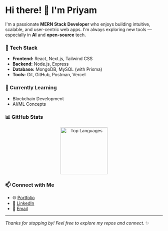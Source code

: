 # Hi there! 👋 I'm Priyam

I'm a passionate **MERN Stack Developer** who enjoys building intuitive, scalable, and user-centric web apps. I'm always exploring new tools — especially in **AI** and **open-source** tech.

### 🚀 Tech Stack
- **Frontend:** React, Next.js, Tailwind CSS
- **Backend:** Node.js, Express
- **Database:** MongoDB, MySQL (with Prisma)
- **Tools:** Git, GitHub, Postman, Vercel

### 🌱 Currently Learning
- Blockchain Development
- AI/ML Concepts

### 📊 GitHub Stats

<p align="center">
<!--   <img src="https://github-readme-stats.vercel.app/api?username=priy-am&show_icons=true&theme=tokyonight" alt="Priyam's GitHub Stats" height="150" /> -->
  <img src="https://github-readme-stats.vercel.app/api/top-langs/?username=priy-am&layout=compact&theme=tokyonight" alt="Top Languages" height="150" />
</p>

<!-- Optional Contributions Graph -->
<!-- <p align="center">
  <img src="https://github-readme-activity-graph.vercel.app/graph?username=priy-am&theme=tokyo-night" alt="GitHub Activity Graph"/>
</p> -->

### 📫 Connect with Me
- 🌐 [Portfolio](https://priyam-five.vercel.app/)
- 💼 [LinkedIn](https://www.linkedin.com/in/priy-am/)
- 📧 [Email](mailto:priyam2101753@gmail.com)

---

_Thanks for stopping by! Feel free to explore my repos and connect._ ✨
